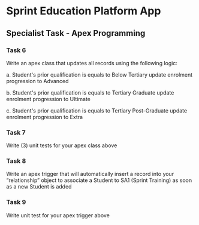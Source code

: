 # Sprint Education Platform App

## Specialist Task - Apex Programming

### Task 6

Write an apex class that updates all records using the following logic:

a. Student's prior qualification is equals to Below Tertiary update enrolment progression to Advanced

b. Student's prior qualification is equals to Tertiary Graduate update enrolment progression to Ultimate

c. Student's prior qualification is equals to Tertiary Post-Graduate update enrolment progression to Extra

### Task 7 

Write (3) unit tests for your apex class above

### Task 8 

Write an apex trigger that will automatically insert a record into your “relationship” object to associate a
Student to SA1 (Sprint Training) as soon as a new Student is added 

### Task 9

Write unit test for your apex trigger above

